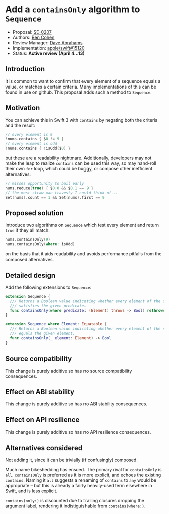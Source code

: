 # Add a `containsOnly` algorithm to `Sequence`

* Proposal: [SE-0207](0207-containsOnly.md)
* Authors: [Ben Cohen](https://github.com/airspeedswift)
* Review Manager: [Dave Abrahams](https://github.com/dabrahams)
* Implementation: [apple/swift#15120](https://github.com/apple/swift/pull/15120)
* Status: **Active review (April 4...13)**

## Introduction

It is common to want to confirm that every element of a sequence equals a
value, or matches a certain criteria. Many implementations of this can be found
in use on github. This proposal adds such a method to `Sequence`.

## Motivation

You can achieve this in Swift 3 with `contains` by negating both the criteria
and the result:

```swift
// every element is 9
!nums.contains { $0 != 9 }
// every element is odd
!nums.contains { !isOdd($0) }
```

but these are a readability nightmare. Additionally, developers may not make
the leap to realize `contains` can be used this way, so may hand-roll their own
`for` loop, which could be buggy, or compose other inefficient alternatives:

```swift
// misses opportunity to bail early
nums.reduce(true) { $0.0 && $0.1 == 9 }
// the most straw-man travesty I could think of...
Set(nums).count == 1 && Set(nums).first == 9
```

## Proposed solution

Introduce two algorithms on `Sequence` which test every element and return
`true` if they all match:

```swift
nums.containsOnly(9)
nums.containsOnly(where: isOdd)
```

on the basis that it aids readability and avoids performance pitfalls from the composed alternatives.

## Detailed design

Add the following extensions to `Sequence`:

```swift
extension Sequence {
  /// Returns a Boolean value indicating whether every element of the sequence
  /// satisfies the given predicate.
  func containsOnly(where predicate: (Element) throws -> Bool) rethrows -> Bool
}

extension Sequence where Element: Equatable {
  /// Returns a Boolean value indicating whether every element of the sequence
  /// equals the given element.
  func containsOnly(_ element: Element) -> Bool
}
```

## Source compatibility

This change is purely additive so has no source compatibility consequences.

## Effect on ABI stability

This change is purely additive so has no ABI stability consequences.

## Effect on API resilience

This change is purely additive so has no API resilience consequences.

## Alternatives considered

Not adding it, since it can be trivially (if confusingly) composed.

Much name bikeshedding has ensued. The primary rival for `containsOnly` is `all`. `containsOnly` is preferred as it is more explicit, and echoes the existing `contains`. Naming it `all` suggests a renaming of `contains` to `any` would be appropriate – but this is already a fairly heavily-used term elsewhere in Swift, and is less explicit.

`contains(only:)` is discounted due to trailing closures dropping the argument label, rendering it indistiguishable from `contains(where:)`.
